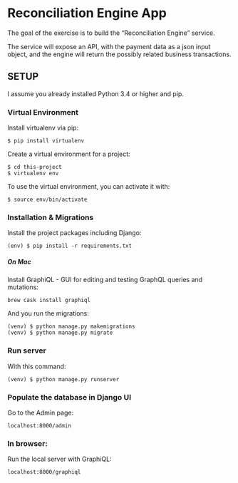 # Reconciliation Engine App

The goal of the exercise is to build the “Reconciliation Engine” service.

The service will expose an API, with the payment data as a json input object, and the engine will return the possibly related business transactions.

## SETUP

I assume you already installed Python 3.4 or higher and pip.

### Virtual Environment

Install virtualenv via pip:

```
$ pip install virtualenv
```

Create a virtual environment for a project:

```
$ cd this-project
$ virtualenv env
```

To use the virtual environment, you can activate it with:

```
$ source env/bin/activate
```

### Installation & Migrations

Install the project packages including Django:

```
(env) $ pip install -r requirements.txt
```

##### On Mac

Install GraphiQL - GUI for editing and testing GraphQL queries and mutations:

```
brew cask install graphiql
```

And you run the migrations:

```
(venv) $ python manage.py makemigrations
(venv) $ python manage.py migrate
```

### Run server

With this command:

```
(venv) $ python manage.py runserver
```

### Populate the database in Django UI

Go to the Admin page:

```
localhost:8000/admin
```

### In browser:

Run the local server with GraphiQL:

```
localhost:8000/graphiql
```


